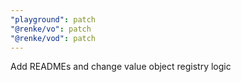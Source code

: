 ```yaml
---
"playground": patch
"@renke/vo": patch
"@renke/vod": patch
---
```


Add READMEs and change value object registry logic
